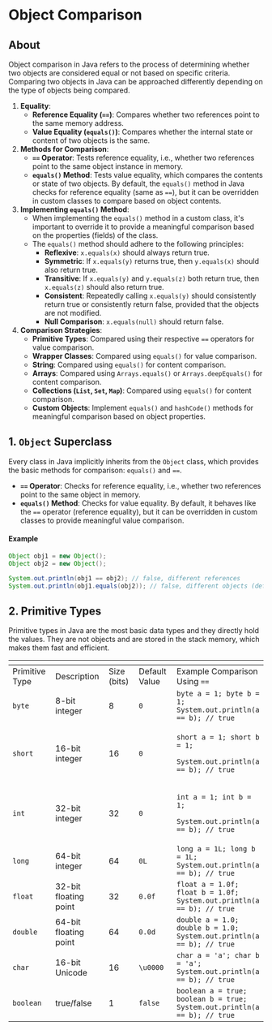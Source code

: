 # Object Comparison

## About

Object comparison in Java refers to the process of determining whether two objects are considered equal or not based on specific criteria. Comparing two objects in Java can be approached differently depending on the type of objects being compared.

1. **Equality**:
   * **Reference Equality (`==`)**: Compares whether two references point to the same memory address.
   * **Value Equality (`equals()`)**: Compares whether the internal state or content of two objects is the same.
2. **Methods for Comparison**:
   * **`==` Operator**: Tests reference equality, i.e., whether two references point to the same object instance in memory.
   * **`equals()` Method**: Tests value equality, which compares the contents or state of two objects. By default, the `equals()` method in Java checks for reference equality (same as `==`), but it can be overridden in custom classes to compare based on object contents.
3. **Implementing `equals()` Method**:
   * When implementing the `equals()` method in a custom class, it's important to override it to provide a meaningful comparison based on the properties (fields) of the class.
   * The `equals()` method should adhere to the following principles:
     * **Reflexive**: `x.equals(x)` should always return true.
     * **Symmetric**: If `x.equals(y)` returns true, then `y.equals(x)` should also return true.
     * **Transitive**: If `x.equals(y)` and `y.equals(z)` both return true, then `x.equals(z)` should also return true.
     * **Consistent**: Repeatedly calling `x.equals(y)` should consistently return true or consistently return false, provided that the objects are not modified.
     * **Null Comparison**: `x.equals(null)` should return false.
4. **Comparison Strategies**:
   * **Primitive Types**: Compared using their respective `==` operators for value comparison.
   * **Wrapper Classes**: Compared using `equals()` for value comparison.
   * **String**: Compared using `equals()` for content comparison.
   * **Arrays**: Compared using `Arrays.equals()` or `Arrays.deepEquals()` for content comparison.
   * **Collections (`List`, `Set`, `Map`)**: Compared using `equals()` for content comparison.
   * **Custom Objects**: Implement `equals()` and `hashCode()` methods for meaningful comparison based on object properties.

## 1. `Object` Superclass

Every class in Java implicitly inherits from the `Object` class, which provides the basic methods for comparison: `equals()` and `==`.

* **`==` Operator**: Checks for reference equality, i.e., whether two references point to the same object in memory.
* **`equals()` Method**: Checks for value equality. By default, it behaves like the `==` operator (reference equality), but it can be overridden in custom classes to provide meaningful value comparison.

#### Example

```java
Object obj1 = new Object();
Object obj2 = new Object();

System.out.println(obj1 == obj2); // false, different references
System.out.println(obj1.equals(obj2)); // false, different objects (default behavior)
```

## 2. Primitive Types

Primitive types in Java are the most basic data types and they directly hold the values. They are not objects and are stored in the stack memory, which makes them fast and efficient.

<table data-header-hidden data-full-width="true"><thead><tr><th width="126"></th><th width="142"></th><th width="114"></th><th width="136"></th><th></th></tr></thead><tbody><tr><td>Primitive Type</td><td>Description</td><td>Size (bits)</td><td>Default Value</td><td>Example Comparison Using <code>==</code></td></tr><tr><td><code>byte</code></td><td>8-bit integer</td><td>8</td><td><code>0</code></td><td><code>byte a = 1; byte b = 1; System.out.println(a == b); // true</code></td></tr><tr><td><code>short</code></td><td>16-bit integer</td><td>16</td><td><code>0</code></td><td><p><code>short a = 1; short b = 1;</code></p><p><code>System.out.println(a == b); // true</code></p></td></tr><tr><td><code>int</code></td><td>32-bit integer</td><td>32</td><td><code>0</code></td><td><p><code>int a = 1; int b = 1;</code> </p><p><code>System.out.println(a == b); // true</code></p></td></tr><tr><td><code>long</code></td><td>64-bit integer</td><td>64</td><td><code>0L</code></td><td><code>long a = 1L; long b = 1L; System.out.println(a == b); // true</code></td></tr><tr><td><code>float</code></td><td>32-bit floating point</td><td>32</td><td><code>0.0f</code></td><td><code>float a = 1.0f; float b = 1.0f; System.out.println(a == b); // true</code></td></tr><tr><td><code>double</code></td><td>64-bit floating point</td><td>64</td><td><code>0.0d</code></td><td><code>double a = 1.0; double b = 1.0; System.out.println(a == b); // true</code></td></tr><tr><td><code>char</code></td><td>16-bit Unicode</td><td>16</td><td><code>\u0000</code></td><td><code>char a = 'a'; char b = 'a'; System.out.println(a == b); // true</code></td></tr><tr><td><code>boolean</code></td><td>true/false</td><td>1</td><td><code>false</code></td><td><code>boolean a = true; boolean b = true; System.out.println(a == b); // true</code></td></tr></tbody></table>





